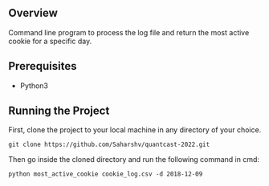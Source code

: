 ## Overview
Command line program to process the log file and return the most active cookie for a specific day.

## Prerequisites
* Python3

## Running the Project
First, clone the project to your local machine in any directory of your choice.
``` 
git clone https://github.com/Saharshv/quantcast-2022.git
```

Then go inside the cloned directory and run the following command in cmd:
```
python most_active_cookie cookie_log.csv -d 2018-12-09
```
